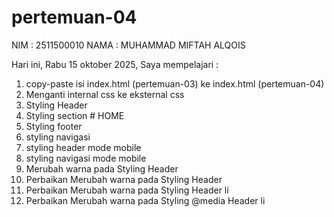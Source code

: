# pertemuan-04

NIM : 2511500010
NAMA : MUHAMMAD MIFTAH ALQOIS

Hari ini, Rabu 15 oktober 2025, Saya mempelajari :

<ol>
    <li> copy-paste isi index.html (pertemuan-03) ke index.html (pertemuan-04) </li>
    <li> Menganti internal css ke eksternal css</li>
    <li> Styling Header </li>
    <li> Styling section # HOME </li>
    <li> Styling footer </li>
    <li> styling navigasi </li>
    <li> styling header mode mobile </li>
    <li> styling navigasi mode mobile </li>
    <li> Merubah warna pada Styling Header </li>
    <li> Perbaikan Merubah warna pada Styling Header </li>
    <li> Perbaikan Merubah warna pada Styling Header li </li>
    <li> Perbaikan Merubah warna pada Styling @media Header li </li>
</ol>